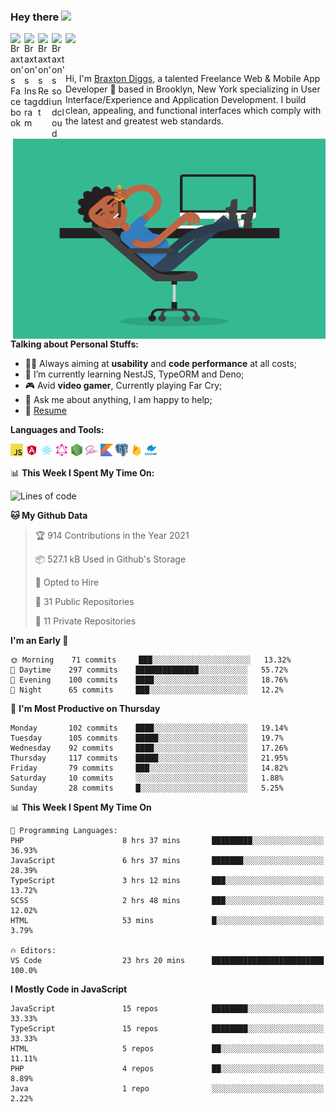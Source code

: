 ### Hey there <img src="https://media.giphy.com/media/hvRJCLFzcasrR4ia7z/giphy.gif" width="25px">
<a href="https://www.facebook.com/BiggDiggz">
  <img align="left" alt="Braxton's Facebook" width="22px" src="https://cdn.jsdelivr.net/npm/simple-icons@v3/icons/facebook.svg" />
</a>
<a href="http://instagram.com/biggdiggz">
  <img align="left" alt="Braxton's Instagram" width="22px" src="https://cdn.jsdelivr.net/npm/simple-icons@v3/icons/instagram.svg" />
</a>
<a href="https://reddit.com/user/BiggDiggz/">
  <img align="left" alt="Braxton's Reddit" width="22px" src="https://cdn.jsdelivr.net/npm/simple-icons@v3/icons/reddit.svg" />
</a>
<a href="https://soundcloud.com/braxton-diggs">
  <img align="left" alt="Braxton's soundcloud" width="22px" src="https://cdn.jsdelivr.net/npm/simple-icons@v3/icons/soundcloud.svg" />
</a>

![](https://visitor-badge.glitch.me/badge?page_id=braxtondiggs.braxtondiggs)

<br />

Hi, I'm [Braxton Diggs](https://braxtondiggs.com/), a talented Freelance Web & Mobile App Developer 🚀 based in Brooklyn, New York specializing in User Interface/Experience and Application Development. I build clean, appealing, and functional interfaces which comply with the latest and greatest web standards.

  <img align="right" alt="GIF" src="https://github.com/braxtondiggs/braxtondiggs/blob/master/coder.gif?raw=true" width="500" height="320" />
  
**Talking about Personal Stuffs:**

- 🧑‍💻 Always aiming at **usability** and **code performance** at all costs;
- 🌱 I’m currently learning NestJS, TypeORM and Deno;
- 🎮 Avid **video gamer**, Currently playing Far Cry;
- 💬 Ask me about anything, I am happy to help;
- 📝 [Resume](https://braxtondiggs.com/assets/resume/braxton-diggs.pdf)

**Languages and Tools:**  

<code><img height="20" src="https://raw.githubusercontent.com/github/explore/80688e429a7d4ef2fca1e82350fe8e3517d3494d/topics/javascript/javascript.png"></code>
<code><img height="20" src="https://raw.githubusercontent.com/github/explore/80688e429a7d4ef2fca1e82350fe8e3517d3494d/topics/angular/angular.png"></code>
<code><img height="20" src="https://raw.githubusercontent.com/github/explore/80688e429a7d4ef2fca1e82350fe8e3517d3494d/topics/react/react.png"></code>
<code><img height="20" src="https://raw.githubusercontent.com/github/explore/5c058a388828bb5fde0bcafd4bc867b5bb3f26f3/topics/graphql/graphql.png"></code>
<code><img height="20" src="https://raw.githubusercontent.com/github/explore/80688e429a7d4ef2fca1e82350fe8e3517d3494d/topics/nodejs/nodejs.png"></code>
<code><img height="20" src="https://raw.githubusercontent.com/github/explore/80688e429a7d4ef2fca1e82350fe8e3517d3494d/topics/sass/sass.png"></code>
<code><img height="20" src="https://raw.githubusercontent.com/github/explore/80688e429a7d4ef2fca1e82350fe8e3517d3494d/topics/kotlin/kotlin.png"></code>
<code><img height="20" src="https://raw.githubusercontent.com/github/explore/80688e429a7d4ef2fca1e82350fe8e3517d3494d/topics/postgresql/postgresql.png"></code>
<code><img height="20" src="https://raw.githubusercontent.com/github/explore/80688e429a7d4ef2fca1e82350fe8e3517d3494d/topics/firebase/firebase.png"></code>
<code><img height="20" src="https://raw.githubusercontent.com/github/explore/80688e429a7d4ef2fca1e82350fe8e3517d3494d/topics/docker/docker.png"></code>

📊 **This Week I Spent My Time On:**
<!--START_SECTION:waka-->
![Lines of code](https://img.shields.io/badge/From%20Hello%20World%20I%27ve%20Written-2.7%20million%20lines%20of%20code-blue)

**🐱 My Github Data** 

> 🏆 914 Contributions in the Year 2021
 > 
> 📦 527.1 kB Used in Github's Storage 
 > 
> 💼 Opted to Hire
 > 
> 📜 31 Public Repositories 
 > 
> 🔑 11 Private Repositories  
 > 
**I'm an Early 🐤** 

```text
🌞 Morning    71 commits     ███░░░░░░░░░░░░░░░░░░░░░░   13.32% 
🌆 Daytime    297 commits    ██████████████░░░░░░░░░░░   55.72% 
🌃 Evening    100 commits    ████░░░░░░░░░░░░░░░░░░░░░   18.76% 
🌙 Night      65 commits     ███░░░░░░░░░░░░░░░░░░░░░░   12.2%

```
📅 **I'm Most Productive on Thursday** 

```text
Monday       102 commits    ████░░░░░░░░░░░░░░░░░░░░░   19.14% 
Tuesday      105 commits    █████░░░░░░░░░░░░░░░░░░░░   19.7% 
Wednesday    92 commits     ████░░░░░░░░░░░░░░░░░░░░░   17.26% 
Thursday     117 commits    █████░░░░░░░░░░░░░░░░░░░░   21.95% 
Friday       79 commits     ███░░░░░░░░░░░░░░░░░░░░░░   14.82% 
Saturday     10 commits     ░░░░░░░░░░░░░░░░░░░░░░░░░   1.88% 
Sunday       28 commits     █░░░░░░░░░░░░░░░░░░░░░░░░   5.25%

```


📊 **This Week I Spent My Time On** 

```text
💬 Programming Languages: 
PHP                      8 hrs 37 mins       █████████░░░░░░░░░░░░░░░░   36.93% 
JavaScript               6 hrs 37 mins       ███████░░░░░░░░░░░░░░░░░░   28.39% 
TypeScript               3 hrs 12 mins       ███░░░░░░░░░░░░░░░░░░░░░░   13.72% 
SCSS                     2 hrs 48 mins       ███░░░░░░░░░░░░░░░░░░░░░░   12.02% 
HTML                     53 mins             █░░░░░░░░░░░░░░░░░░░░░░░░   3.79%

🔥 Editors: 
VS Code                  23 hrs 20 mins      █████████████████████████   100.0%

```

**I Mostly Code in JavaScript** 

```text
JavaScript               15 repos            ████████░░░░░░░░░░░░░░░░░   33.33% 
TypeScript               15 repos            ████████░░░░░░░░░░░░░░░░░   33.33% 
HTML                     5 repos             ██░░░░░░░░░░░░░░░░░░░░░░░   11.11% 
PHP                      4 repos             ██░░░░░░░░░░░░░░░░░░░░░░░   8.89% 
Java                     1 repo              ░░░░░░░░░░░░░░░░░░░░░░░░░   2.22%

```



<!--END_SECTION:waka-->
